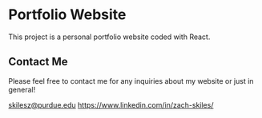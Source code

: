# Portfolio Website

This project is a personal portfolio website coded with React.

## Contact Me

Please feel free to contact me for any inquiries about my website or just in general!

skilesz@purdue.edu
https://www.linkedin.com/in/zach-skiles/
